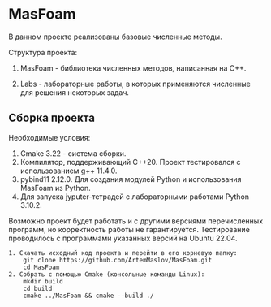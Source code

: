 # MasFoam

В данном проекте реализованы базовые численные методы.

Структура проекта:
1. MasFoam - библиотека численных методов, написанная на C++.

2. Labs - лабораторные работы, в которых применяются численные для решения некоторых задач.

## Сборка проекта

Необходимые условия:
1. Cmake 3.22 - система сборки.
2. Компилятор, поддерживающий C++20. Проект тестировался с использованием g++ 11.4.0.
3. pybind11 2.12.0. Для создания модулей Python и использования MasFoam из Python.
4. Для запуска jyputer-тетрадей с лабораторными работами Python 3.10.2.

Возможно проект будет работать и с другими версиями перечисленных программ, но корректность работы не гарантируется. Тестирование проводилось с программами указанных версий на Ubuntu 22.04.

```
1. Скачать исходный код проекта и перейти в его корневую папку:
    git clone https://github.com/ArtemMaslov/MasFoam.git
    cd MasFoam
2. Собрать с помощью Cmake (консольные команды Linux):
    mkdir build
    cd build
    cmake ../MasFoam && cmake --build ./
```